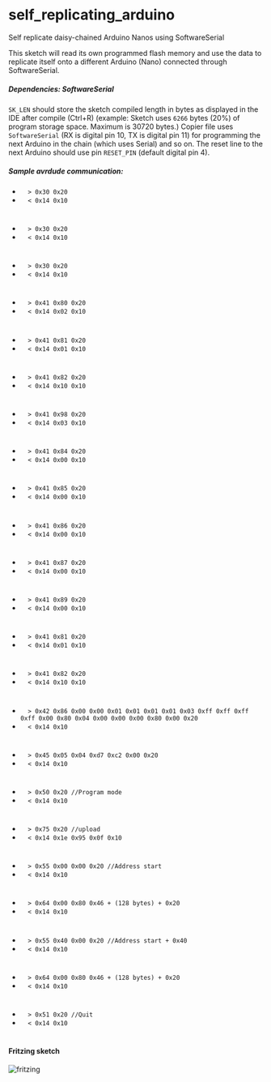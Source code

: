 # self_replicating_arduino
Self replicate daisy-chained Arduino Nanos using SoftwareSerial


This sketch will read its own programmed flash memory and use the data to replicate itself onto a different Arduino (Nano) connected through SoftwareSerial.
   
##### Dependencies: SoftwareSerial

`SK_LEN` should store the sketch compiled length in bytes as displayed in the IDE after compile (Ctrl+R) (example: Sketch uses `6266` bytes (20%) of program storage space. Maximum is 30720 bytes.)
Copier file uses `SoftwareSerial` (RX is digital pin 10, TX is digital pin 11) for programming the next Arduino in the chain (which uses Serial) and so on.
The reset line to the next Arduino should use pin `RESET_PIN` (default digital pin 4).

##### Sample _avrdude_ communication:

* `  > 0x30 0x20`
* `  < 0x14 0x10`
#
* `  > 0x30 0x20`
* `  < 0x14 0x10`
#
* `  > 0x30 0x20`
* `  < 0x14 0x10`
#
* `  > 0x41 0x80 0x20`
* `  < 0x14 0x02 0x10`
#
* `  > 0x41 0x81 0x20`
* `  < 0x14 0x01 0x10`
#
* `  > 0x41 0x82 0x20`
* `  < 0x14 0x10 0x10`
#
* `  > 0x41 0x98 0x20`
* `  < 0x14 0x03 0x10`
#
* `  > 0x41 0x84 0x20`
* `  < 0x14 0x00 0x10`
#
* `  > 0x41 0x85 0x20`
* `  < 0x14 0x00 0x10`
#
* `  > 0x41 0x86 0x20`
* `  < 0x14 0x00 0x10`
#
* `  > 0x41 0x87 0x20`
* `  < 0x14 0x00 0x10`
#
* `  > 0x41 0x89 0x20`
* `  < 0x14 0x00 0x10`
#
* `  > 0x41 0x81 0x20`
* `  < 0x14 0x01 0x10`
#
* `  > 0x41 0x82 0x20`
* `  < 0x14 0x10 0x10`
#
* `  > 0x42 0x86 0x00 0x00 0x01 0x01 0x01 0x01 0x03 0xff 0xff 0xff 0xff 0x00 0x80 0x04 0x00 0x00 0x00 0x80 0x00 0x20`
* `  < 0x14 0x10`
#
* `  > 0x45 0x05 0x04 0xd7 0xc2 0x00 0x20`
* `  < 0x14 0x10`
#
* `  > 0x50 0x20 //Program mode`
* `  < 0x14 0x10`
#
* `  > 0x75 0x20 //upload`
* `  < 0x14 0x1e 0x95 0x0f 0x10`
#
* `  > 0x55 0x00 0x00 0x20 //Address start`
* `  < 0x14 0x10`
#
* `  > 0x64 0x00 0x80 0x46 + (128 bytes) + 0x20`
* `  < 0x14 0x10`
#
* `  > 0x55 0x40 0x00 0x20 //Address start + 0x40`
* `  < 0x14 0x10`
#
* `  > 0x64 0x00 0x80 0x46 + (128 bytes) + 0x20`
* `  < 0x14 0x10`
#
* `  > 0x51 0x20 //Quit`
* `  < 0x14 0x10`
#

#### Fritzing sketch 

![fritzing](https://raw.githubusercontent.com/fatmanone/self_replicating_arduino/master/nano%20self%20replicating_bb.png)

